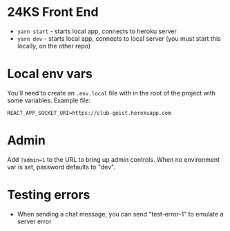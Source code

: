 # 24KS Front End

- `yarn start` - starts local app, connects to heroku server
- `yarn dev` - starts local app, connects to local server (you must start this locally, on the other repo)

# Local env vars

You'll need to create an `.env.local` file with in the root of the project with some variables. Example file:

```
REACT_APP_SOCKET_URI=https://club-geist.herokuapp.com
```

# Admin

Add `?admin=1` to the URL to bring up admin controls. When no environment var is set, password defaults to "dev".

# Testing errors

- When sending a chat message, you can send "test-error-1" to emulate a server error
